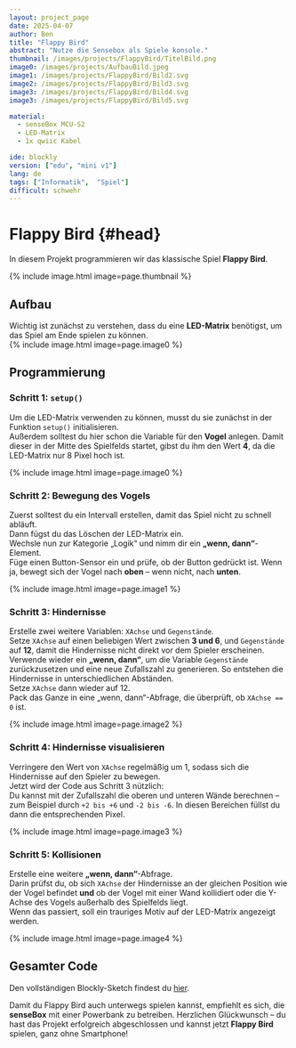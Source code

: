 ```yaml
---
layout: project_page
date: 2025-04-07
author: Ben
title: "Flappy Bird"
abstract: "Nutze die Sensebox als Spiele konsole."
thumbnail: /images/projects/FlappyBird/TitelBild.png
image0: /images/projects/AufbauBild.jpeg
image1: /images/projects/FlappyBird/Bild2.svg
image2: /images/projects/FlappyBird/Bild3.svg
image3: /images/projects/FlappyBird/Bild4.svg
image3: /images/projects/FlappyBird/Bild5.svg

material:
  - senseBox MCU-S2
  - LED-Matrix
  - 1x qwiic Kabel

ide: blockly
version: ["edu", "mini v1"]
lang: de
tags: ["Informatik",  "Spiel"]
difficult: schwehr
---
```


# Flappy Bird {#head}

In diesem Projekt programmieren wir das klassische Spiel **Flappy Bird**.

{% include image.html image=page.thumbnail %}

## Aufbau

Wichtig ist zunächst zu verstehen, dass du eine **LED-Matrix** benötigst, um das Spiel am Ende spielen zu können.  
{% include image.html image=page.image0 %}

## Programmierung

### Schritt 1: `setup()`

Um die LED-Matrix verwenden zu können, musst du sie zunächst in der Funktion `setup()` initialisieren.  
Außerdem solltest du hier schon die Variable für den **Vogel** anlegen. Damit dieser in der Mitte des Spielfelds startet, gibst du ihm den Wert **4**, da die LED-Matrix nur 8 Pixel hoch ist.

{% include image.html image=page.image0 %}

### Schritt 2: Bewegung des Vogels

Zuerst solltest du ein Intervall erstellen, damit das Spiel nicht zu schnell abläuft.  
Dann fügst du das Löschen der LED-Matrix ein.  
Wechsle nun zur Kategorie „Logik“ und nimm dir ein **„wenn, dann“**-Element.  
Füge einen Button-Sensor ein und prüfe, ob der Button gedrückt ist. Wenn ja, bewegt sich der Vogel nach **oben** – wenn nicht, nach **unten**.

{% include image.html image=page.image1 %}

### Schritt 3: Hindernisse

Erstelle zwei weitere Variablen: `XAchse` und `Gegenstände`.  
Setze `XAchse` auf einen beliebigen Wert zwischen **3 und 6**, und `Gegenstände` auf **12**, damit die Hindernisse nicht direkt vor dem Spieler erscheinen.  
Verwende wieder ein **„wenn, dann“**, um die Variable `Gegenstände` zurückzusetzen und eine neue Zufallszahl zu generieren. So entstehen die Hindernisse in unterschiedlichen Abständen.  
Setze `XAchse` dann wieder auf 12.  
Pack das Ganze in eine „wenn, dann“-Abfrage, die überprüft, ob `XAchse == 0` ist.

{% include image.html image=page.image2 %}

### Schritt 4: Hindernisse visualisieren

Verringere den Wert von `XAchse` regelmäßig um 1, sodass sich die Hindernisse auf den Spieler zu bewegen.  
Jetzt wird der Code aus Schritt 3 nützlich:  
Du kannst mit der Zufallszahl die oberen und unteren Wände berechnen – zum Beispiel durch `+2 bis +6` und `-2 bis -6`. In diesen Bereichen füllst du dann die entsprechenden Pixel.

{% include image.html image=page.image3 %}

### Schritt 5: Kollisionen

Erstelle eine weitere **„wenn, dann“**-Abfrage.  
Darin prüfst du, ob sich `XAchse` der Hindernisse an der gleichen Position wie der Vogel befindet **und** ob der Vogel mit einer Wand kollidiert oder die Y-Achse des Vogels außerhalb des Spielfelds liegt.  
Wenn das passiert, soll ein trauriges Motiv auf der LED-Matrix angezeigt werden.

{% include image.html image=page.image4 %}

## Gesamter Code

Den vollständigen Blockly-Sketch findest du [hier]().

Damit du Flappy Bird auch unterwegs spielen kannst, empfiehlt es sich, die **senseBox** mit einer Powerbank zu betreiben.  Herzlichen Glückwunsch – du hast das Projekt erfolgreich abgeschlossen und kannst jetzt **Flappy Bird** spielen, ganz ohne Smartphone!